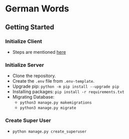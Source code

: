 # German Words

## Getting Started

### Initialize Client

* Steps are mentioned [here](src/client/README.md)

### Initialize Server

* Clone the repository.
* Create the `.env` file from `.env-template`.
* Upgrade pip: `python -m pip install --upgrade pip`
* Installing packages: `pip install -r requirements.txt`
* Migrating Database:
  * `python3 manage.py makemigrations`
  * `python3 manage.py migrate`

### Create Super User

* `python manage.py create_superuser`

